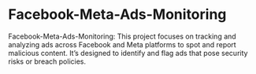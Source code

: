 # Facebook-Meta-Ads-Monitoring
Facebook-Meta-Ads-Monitoring: This project focuses on tracking and analyzing ads across Facebook and Meta platforms to spot and report malicious content. It’s designed to identify and flag ads that pose security risks or breach policies.
